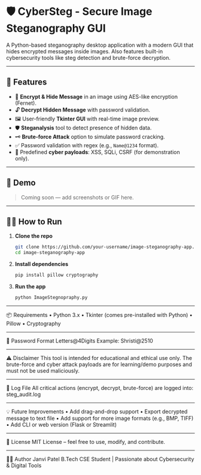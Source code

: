 # 🛡️ CyberSteg - Secure Image Steganography GUI

A Python-based steganography desktop application with a modern GUI that hides encrypted messages inside images. Also features built-in cybersecurity tools like steg detection and brute-force decryption.

---

## 🚀 Features

- 🔐 **Encrypt & Hide Message** in an image using AES-like encryption (Fernet).
- 🔓 **Decrypt Hidden Message** with password validation.
- 🖼️ User-friendly **Tkinter GUI** with real-time image preview.
- 🛡️ **Steganalysis** tool to detect presence of hidden data.
- 🗝️ **Brute-force Attack** option to simulate password cracking.
- ✅ Password validation with regex (e.g., `Name@1234` format).
- 🧠 Predefined **cyber payloads**: XSS, SQLi, CSRF (for demonstration only).

---

## 📸 Demo

> Coming soon — add screenshots or GIF here.

---

## 🧑‍💻 How to Run

1. **Clone the repo**
   ```bash
   git clone https://github.com/your-username/image-steganography-app.git
   cd image-steganography-app


2. **Install dependencies**
   ```bash
   pip install pillow cryptography


3. **Run the app**
   ```bash
   python ImageStegnopraphy.py

---

📦 Requirements
• Python 3.x
• Tkinter (comes pre-installed with Python)
• Pillow
• Cryptography

---

🔐 Password Format
Letters@4Digits
Example: Shristi@2510

---

⚠️ Disclaimer
This tool is intended for educational and ethical use only.
The brute-force and cyber attack payloads are for learning/demo purposes and must not be used maliciously.

---

📂 Log File
All critical actions (encrypt, decrypt, brute-force) are logged into:
steg_audit.log

---

💡 Future Improvements
• Add drag-and-drop support
• Export decrypted message to text file
• Add support for more image formats (e.g., BMP, TIFF)
• Add CLI or web version (Flask or Streamlit)

---

📜 License
MIT License – feel free to use, modify, and contribute.

---

🙋‍♀️ Author
Janvi Patel
B.Tech CSE Student | Passionate about Cybersecurity & Digital Tools
